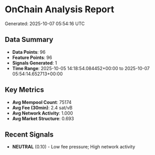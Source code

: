 # OnChain Analysis Report
Generated: 2025-10-07 05:54:16 UTC

## Data Summary
- **Data Points**: 96
- **Feature Points**: 96
- **Signals Generated**: 1
- **Time Range**: 2025-10-05 14:18:54.084452+00:00 to 2025-10-07 05:54:14.652713+00:00

## Key Metrics
- **Avg Mempool Count**: 75174
- **Avg Fee (30min)**: 2.4 sat/vB
- **Avg Network Activity**: 1.000
- **Avg Market Structure**: 0.693

## Recent Signals
- **NEUTRAL** (0.10) - Low fee pressure; High network activity
